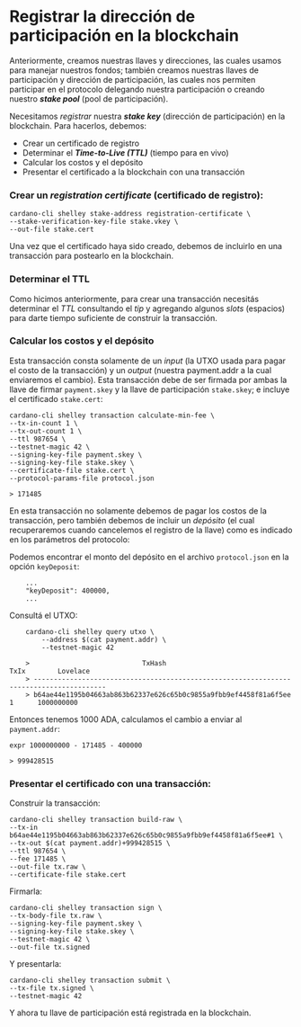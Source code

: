 
# Registrar la dirección de participación en la blockchain

Anteriormente, creamos nuestras llaves y direcciones, las cuales usamos para manejar nuestros fondos; también creamos nuestras llaves de participación y dirección de participación, las cuales nos permiten participar en el protocolo delegando nuestra participación o creando nuestro _**stake pool**_ (pool de participación).  

Necesitamos _registrar_ nuestra _**stake key**_ (dirección de participación) en la blockchain. Para hacerlos, debemos:

* Crear un certificado de registro
* Determinar el _**Time-to-Live (TTL)**_ (tiempo para en vivo)
* Calcular los costos y el depósito   
* Presentar el certificado a la blockchain con una transacción


### Crear un _**registration certificate**_ (certificado de registro):

    cardano-cli shelley stake-address registration-certificate \
    --stake-verification-key-file stake.vkey \
    --out-file stake.cert

Una vez que el certificado haya sido creado, debemos de incluirlo en una transacción para postearlo en la blockchain.

### Determinar el TTL
Como hicimos anteriormente, para crear una transacción necesitás determinar el _TTL_ consultando el _tip_ y agregando algunos _slots_ (espacios) para darte tiempo suficiente de construir la transacción.

### Calcular los costos y el depósito

Esta transacción consta solamente de un _input_ (la UTXO usada para pagar el costo de la transacción) y un _output_ (nuestra payment.addr a la cual enviaremos el cambio). Esta transacción debe de ser firmada por ambas la llave de firmar `payment.skey` y la llave de participación `stake.skey`; e incluye el certificado `stake.cert`:

    cardano-cli shelley transaction calculate-min-fee \
    --tx-in-count 1 \
    --tx-out-count 1 \
    --ttl 987654 \
    --testnet-magic 42 \
    --signing-key-file payment.skey \
    --signing-key-file stake.skey \
    --certificate-file stake.cert \
    --protocol-params-file protocol.json

    > 171485

En esta transacción no solamente debemos de pagar los costos de la transacción, pero también debemos de incluir un _depósito_ (el cual recuperaremos cuando cancelemos el registro de la llave) como es indicado en los parámetros del protocolo:

Podemos encontrar el monto del depósito en el archivo `protocol.json` en la opción `keyDeposit`:

        ...
        "keyDeposit": 400000,
        ...

Consultá el UTXO:

        cardano-cli shelley query utxo \
            --address $(cat payment.addr) \
            --testnet-magic 42

        >                            TxHash                                 TxIx        Lovelace
        > ----------------------------------------------------------------------------------------
        > b64ae44e1195b04663ab863b62337e626c65b0c9855a9fbb9ef4458f81a6f5ee     1      1000000000

Entonces tenemos 1000 ADA, calculamos el cambio a enviar al `payment.addr`:

    expr 1000000000 - 171485 - 400000

    > 999428515

### Presentar el certificado con una transacción:

Construir la transacción:

    cardano-cli shelley transaction build-raw \
    --tx-in b64ae44e1195b04663ab863b62337e626c65b0c9855a9fbb9ef4458f81a6f5ee#1 \
    --tx-out $(cat payment.addr)+999428515 \
    --ttl 987654 \
    --fee 171485 \
    --out-file tx.raw \
    --certificate-file stake.cert

Firmarla:

    cardano-cli shelley transaction sign \
    --tx-body-file tx.raw \
    --signing-key-file payment.skey \
    --signing-key-file stake.skey \
    --testnet-magic 42 \
    --out-file tx.signed

Y presentarla:

    cardano-cli shelley transaction submit \
    --tx-file tx.signed \
    --testnet-magic 42

Y ahora tu llave de participación está registrada en la blockchain.
